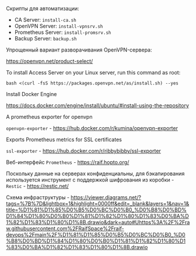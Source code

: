 Скрипты для автоматизации:
  - CA Server: `install-ca.sh`
  - OpenVPN Server: `install-vpnsrv.sh`
  - Prometheus Server: `install-promsrv.sh`
  - Backup Server: `backup.sh`

Упрощенный вариант разворачивания OpenVPN-сервера:

https://openvpn.net/product-select/

To install Access Server on your Linux server, run this command as root:
```
bash <(curl -fsS https://packages.openvpn.net/as/install.sh) --yes
```

Install Docker Engine

https://docs.docker.com/engine/install/ubuntu/#install-using-the-repository

A prometheus exporter for openvpn

`openvpn-exporter` - https://hub.docker.com/r/kumina/openvpn-exporter

Exports Prometheus metrics for SSL certificates

`ssl-exporter` - https://hub.docker.com/r/ribbybibby/ssl-exporter

Веб-интерфейс `Prometheus` - https://raif.hopto.org/

Поскольку данные на серверах конфиденциальны, для бэкапирования используется инструмент с поддержкой шифрования из коробки - `Restic` - https://restic.net/

Схема инфраструктуры - [https://viewer.diagrams.net/?tags=%7B%7D&lightbox=1&highlight=0000ff&edit=_blank&layers=1&nav=1&title=%D1%81%D1%85%D0%B5%D0%BC%D0%B0_%D0%B8%D0%BD%D1%84%D1%80%D0%B0%D1%81%D1%82%D1%80%D1%83%D0%BA%D1%82%D1%83%D1%80%D1%8B.drawio&dark=auto#Uhttps%3A%2F%2Fraw.githubusercontent.com%2FRaifSpace%2Fraif-devops%2Fmain%2F%D1%81%D1%85%D0%B5%D0%BC%D0%B0_%D0%B8%D0%BD%D1%84%D1%80%D0%B0%D1%81%D1%82%D1%80%D1%83%D0%BA%D1%82%D1%83%D1%80%D1%8B.drawio
](https://viewer.diagrams.net/?tags=%7B%7D&lightbox=1&target=blank&highlight=0000ff&edit=_blank&layers=1&nav=1&title=%D1%81%D1%85%D0%B5%D0%BC%D0%B0_%D0%B8%D0%BD%D1%84%D1%80%D0%B0%D1%81%D1%82%D1%80%D1%83%D0%BA%D1%82%D1%83%D1%80%D1%8B.drawio&dark=auto#Uhttps%3A%2F%2Fraw.githubusercontent.com%2FRaifSpace%2Fraif-devops%2Fmain%2F%D1%81%D1%85%D0%B5%D0%BC%D0%B0_%D0%B8%D0%BD%D1%84%D1%80%D0%B0%D1%81%D1%82%D1%80%D1%83%D0%BA%D1%82%D1%83%D1%80%D1%8B.drawio)
